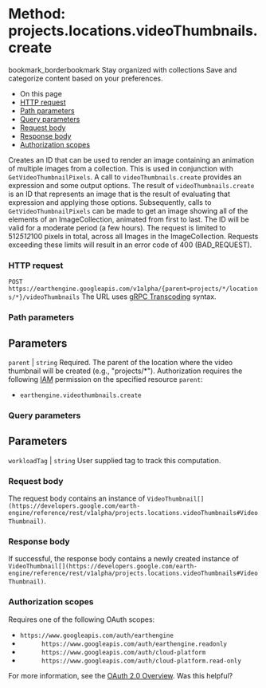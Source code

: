  
#  Method: projects.locations.videoThumbnails.create 
bookmark_borderbookmark Stay organized with collections  Save and categorize content based on your preferences.
  * On this page
  * [HTTP request](https://developers.google.com/earth-engine/reference/rest/v1alpha/projects.locations.videoThumbnails/create#http-request)
  * [Path parameters](https://developers.google.com/earth-engine/reference/rest/v1alpha/projects.locations.videoThumbnails/create#path-parameters)
  * [Query parameters](https://developers.google.com/earth-engine/reference/rest/v1alpha/projects.locations.videoThumbnails/create#query-parameters)
  * [Request body](https://developers.google.com/earth-engine/reference/rest/v1alpha/projects.locations.videoThumbnails/create#request-body)
  * [Response body](https://developers.google.com/earth-engine/reference/rest/v1alpha/projects.locations.videoThumbnails/create#response-body)
  * [Authorization scopes](https://developers.google.com/earth-engine/reference/rest/v1alpha/projects.locations.videoThumbnails/create#authorization-scopes)


Creates an ID that can be used to render an image containing an animation of multiple images from a collection.
This is used in conjunction with `GetVideoThumbnailPixels`. A call to `videoThumbnails.create` provides an expression and some output options. The result of `videoThumbnails.create` is an ID that represents an image that is the result of evaluating that expression and applying those options. Subsequently, calls to `GetVideoThumbnailPixels` can be made to get an image showing all of the elements of an ImageCollection, animated from first to last. The ID will be valid for a moderate period (a few hours).
The request is limited to 512*512*100 pixels in total, across all Images in the ImageCollection. Requests exceeding these limits will result in an error code of 400 (BAD_REQUEST).
### HTTP request
`POST https://earthengine.googleapis.com/v1alpha/{parent=projects/*/locations/*}/videoThumbnails`
The URL uses [gRPC Transcoding](https://google.aip.dev/127) syntax.
### Path parameters
Parameters  
---  
`parent` |  `string` Required. The parent of the location where the video thumbnail will be created (e.g., "projects/*"). Authorization requires the following [IAM](https://cloud.google.com/iam/docs/) permission on the specified resource `parent`:
  * `earthengine.videothumbnails.create`

  
### Query parameters
Parameters  
---  
`workloadTag` |  `string` User supplied tag to track this computation.  
### Request body
The request body contains an instance of `VideoThumbnail[](https://developers.google.com/earth-engine/reference/rest/v1alpha/projects.locations.videoThumbnails#VideoThumbnail)`.
### Response body
If successful, the response body contains a newly created instance of `VideoThumbnail[](https://developers.google.com/earth-engine/reference/rest/v1alpha/projects.locations.videoThumbnails#VideoThumbnail)`.
### Authorization scopes
Requires one of the following OAuth scopes:
  * `https://www.googleapis.com/auth/earthengine`
  * `      https://www.googleapis.com/auth/earthengine.readonly`
  * `      https://www.googleapis.com/auth/cloud-platform`
  * `      https://www.googleapis.com/auth/cloud-platform.read-only`


For more information, see the [OAuth 2.0 Overview](https://developers.google.com/identity/protocols/OAuth2).
Was this helpful?
